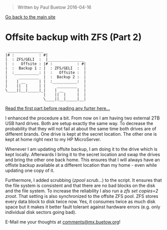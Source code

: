 > Written by Paul Buetow 2016-04-16

[Go back to the main site](../)  

# Offsite backup with ZFS (Part 2)

```
 ________________
|# :           : #|
|  : ZFS/GELI  :  |________________ 
|  :   Offsite : |# :           : #|
|  :  Backup 1 : |  : ZFS/GELI  :  |
|  :___________: |  :   Offsite :  |
|     _________  |  :  Backup 2 :  |
|    | __      | |  :___________:  |
|    ||  |     | |     _________   |
\____||__|_____|_|    | __      |  |
                 |    ||  |     |  |
                 \____||__|_____|__|
```

[Read the first part before reading any furter here...](./2016-04-03-offsite-backup-with-zfs.md)  

I enhanced the procedure a bit. From now on I am having two external 2TB USB hard drives. Both are setup exactly the same way. To decrease the probability that they will not fail at about the same time both drives are of different brands. One drive is kept at the secret location. The other one is kept at home right next to my HP MicroServer.

Whenever I am updating offsite backup, I am doing it to the drive which is kept locally. Afterwards I bring it to the secret location and swap the drives and bring the other one back home. This ensures that I will always have an offiste backup available at a different location than my home - even while updating one copy of it.

Furthermore, I added scrubbing (*zpool scrub...*) to the script. It ensures that the file system is consistent and that there are no bad blocks on the disk and the file system. To increase the reliability I also run a *zfs set copies=2 zroot*. That setting is also synchronized to the offsite ZFS pool. ZFS stores every data block to disk twice now. Yes, it consumes twice as much disk space but it makes it better fault tolerant against hardware errors (e.g. only individual disk sectors going bad). 

E-Mail me your thoughts at comments@mx.buetow.org!
